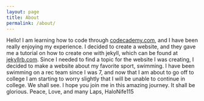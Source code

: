 ```yaml
---
layout: page
title: About
permalink: /about/
---
```


Hello! I am learning how to code through [codecademy.com](https://www.codecademy.com/), and I have been really enjoying my experience. I decided to create a website, and they gave me a tutorial on how to create one with jekyll, which can be found at [jekyllrb.com](http://jekyllrb.com/). Since I needed to find a topic for the website I was creating, I decided to make a website about my favorite sport, swimming. I have been swimming on a rec team since I was 7, and now that I am about to go off to college I am starting to worry slightly that I will be unable to continue in college. We shall see. I hope you join me in this amazing journey. It shall be glorious.
Peace, Love, and many Laps,
HaloNife115
